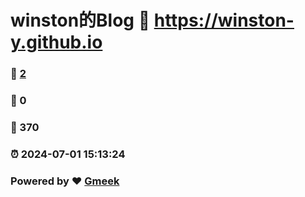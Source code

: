 # winston的Blog :link: https://winston-y.github.io 
### :page_facing_up: [2](https://winston-y.github.io/tag.html) 
### :speech_balloon: 0 
### :hibiscus: 370 
### :alarm_clock: 2024-07-01 15:13:24 
### Powered by :heart: [Gmeek](https://github.com/Meekdai/Gmeek)
